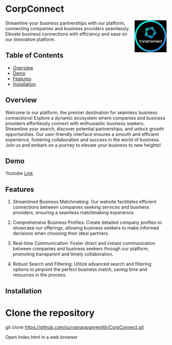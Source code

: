 # CorpConnect

<img src="/logo.jpg?raw=true" width="100" align="right">

Streamline your business partnerships with our platform, connecting companies and business providers seamlessly. Elevate business connections with efficiency and ease on our innovative platform.

## Table of Contents

- [Overview](#overview)
- [Demo](#demo)
- [Features](#features)
- [Installation](#installation)

## Overview

Welcome to our platform, the premier destination for seamless business connections! Explore a dynamic ecosystem where companies and business providers effortlessly connect with enthusiastic business seekers. Streamline your search, discover potential partnerships, and unlock growth opportunities. Our user-friendly interface ensures a smooth and efficient experience, fostering collaboration and success in the world of business. Join us and embark on a journey to elevate your business to new heights!

## Demo

Youtube [Link](https://youtu.be/yMFQz5ERNtw)

## Features

1. Streamlined Business Matchmaking: Our website facilitates efficient connections between companies seeking services and business providers, ensuring a seamless matchmaking experience.

2. Comprehensive Business Profiles: Create detailed company profiles to showcase our offerings, allowing business seekers to make informed decisions when choosing their ideal partners.

3. Real-time Communication: Foster direct and instant communication between companies and business seekers through our platform, promoting transparent and timely collaboration.

4. Robust Search and Filtering: Utilize advanced search and filtering options to pinpoint the perfect business match, saving time and resources in the process.

## Installation

# Clone the repository
git clone https://github.com/suryanarayanrenjith/CorpConnect.git

Open Index.html in a web browser
